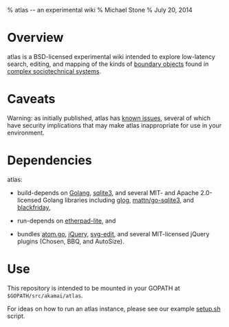 % atlas -- an experimental wiki
% Michael Stone
% July 20, 2014

# Overview

atlas is a BSD-licensed experimental wiki intended to explore low-latency
search, editing, and mapping of the kinds of [boundary
objects](http://en.wikipedia.org/wiki/Boundary_object) found in [complex
sociotechnical systems](http://mitpress.mit.edu/books/engineering-safer-world).

# Caveats

Warning: as initially published, atlas has [known issues](./issues), several of
which have security implications that may make atlas inappropriate for use in
your environment.

# Dependencies

atlas:

  * build-depends on [Golang](http://golang.org), [sqlite3](http://sqlite.org),
    and several MIT- and Apache 2.0-licensed Golang libraries including 
    [glog](https://github.com/golang/glog),
    [mattn/go-sqlite3](https://github.com/mattn/go-sqlite3), and
    [blackfriday](https://github.com/russross/blackfriday),

  * run-depends on [etherpad-lite](http://etherpad.org), and 

  * bundles [atom.go](http://blog.go.googlecode.com/hg/pkg/atom/atom.go),
    [jQuery](http://jquery.org), [svg-edit](https://code.google.com/p/svg-edit/), 
    and several MIT-licensed jQuery plugins (Chosen, BBQ, and AutoSize).

# Use

This repository is intended to be mounted in your GOPATH at
`$GOPATH/src/akamai/atlas`.

For ideas on how to run an atlas instance, please see our example
[setup.sh](./tree/master/setup.sh) script.
